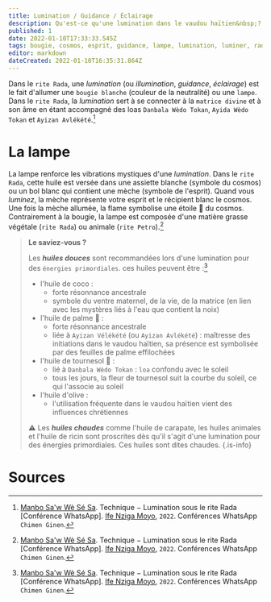 ```yaml
---
title: Lumination / Guidance / Éclairage
description: Qu'est-ce qu'une lumination dans le vaudou haïtien&nbsp;?
published: 1
date: 2022-01-10T17:33:33.545Z
tags: bougie, cosmos, esprit, guidance, lampe, lumination, luminer, rada, rite rada, spiritualité afro-caribéenne, spiritualité haïtienne, spiritualité vaudou, spiritualité vaudou haïtienne, vaudou, vaudou haïtien, éclairage, étoile
editor: markdown
dateCreated: 2022-01-10T16:35:31.864Z
---
```


Dans le `rite Rada`, une *lumination* (ou *illumination*, *guidance*, *éclairage*) est le fait d'allumer une `bougie blanche` (couleur de la neutralité) ou une `lampe`. Dans le `rite Rada`, la *lumination* sert à se connecter à la `matrice divine` et à son âme en étant accompagné des loas `Danbala Wèdo Tokan`, `Ayida Wèdo Tokan` et `Ayizan Avlékété`.[^1]

# La lampe

La lampe renforce les vibrations mystiques d'une *lumination*.
Dans le `rite Rada`, cette huile est versée dans une assiette blanche (symbole du cosmos) ou un bol blanc qui contient une mèche (symbole de l'esprit). Quand vous *luminez*, la mèche représente votre esprit et le récipient blanc le cosmos. Une fois la mèche allumée, la flame symbolise une étoile :star2: du cosmos.
Contrairement à la bougie, la lampe est composée d'une matière grasse végétale (`rite Rada`) ou animale (`rite Petro`).[^1]

> **Le saviez-vous ?**
>
> Les ***huiles douces*** sont recommandées lors d'une lumination pour des `énergies primordiales`. ces huiles peuvent être :[^1]
> * l'huile de coco :
>   * forte résonnance ancestrale
> 	* symbole du ventre maternel, de la vie, de la matrice (en lien avec les mystères liés à l'eau que contient la noix)
> * l'huile de palme :palm_tree: :
> 	* forte résonnance ancestrale
>   * liée à `Ayizan Vélékété` (ou `Ayizan Avlékété`) : maîtresse des initiations dans le vaudou haïtien, sa présence est symbolisée par des feuilles de palme effilochées
> * l'huile de tournesol :sunflower: :
>   * lié à `Danbala Wèdo Tokan` : `loa` confondu avec le soleil
> 	* tous les jours, la fleur de tournesol suit la courbe du soleil, ce qui l'associe au soleil
> * l'huile d'olive :
> 	* l'utilisation fréquente dans le vaudou haïtien vient des influences chrétiennes
>
> :warning: Les ***huiles chaudes*** comme l'huile de carapate, les huiles animales et l'huile de ricin sont proscrites dès qu'il s'agit d'une lumination pour des énergies primordiales. Ces huiles sont dites chaudes.
{.is-info}

# Sources

[^1]:  [Manbo Sa'w Wè Sé Sa](https://www.facebook.com/rosmywaystv). Technique − Lumination sous le rite Rada [Conférence WhatsApp]. [Ife Nziga Moyo](https://www.facebook.com/IF%C3%89-Nzinga-Moyo-102447998373899/), `2022`. Conférences WhatsApp `Chimen Ginen`.